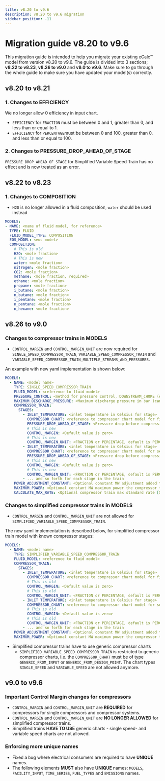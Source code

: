 ```yaml
---
title: v8.20 to v9.6
description: v8.20 to v9.6 migration
sidebar_position: -11
---
```


# Migration guide v8.20 to v9.6

This migration guide is intended to help you migrate your existing eCalc™ model from version v8.20 to v9.6. The guide
is divided into 3 sections; **v8.22 to v8.23**, **v8.26 to v9.0** and **v9.0 to v9.6**. Make sure to go through the
whole guide to make sure you have updated your model(s) correctly.

## v8.20 to v8.21

### 1. Changes to EFFICIENCY

We no longer allow 0 efficiency in input chart.
- `EFFICIENCY` for `FRACTION` must be between 0 and 1, greater than 0, and less than or equal to 1.
- `EFFICIENCY` for `PERCENTAGE`must be between 0 and 100, greater than 0, and less than or equal to 100.

### 2. Changes to PRESSURE_DROP_AHEAD_OF_STAGE

`PRESSURE_DROP_AHEAD_OF_STAGE` for Simplified Variable Speed Train has no effect and is now treated as an error.

## v8.22 to v8.23

### 1. Changes to COMPOSITION
- `H2O` is no longer allowed in a fluid composition, `water` should be used instead 

```yaml 
MODELS:
- NAME: <name of fluid model, for reference>
  TYPE: FLUID
  FLUID_MODEL_TYPE: COMPOSITION
  EOS_MODEL: <eos model>
  COMPOSITION:
    # This is old
    H2O: <mole fraction>
    # This is new
    water: <mole fraction>
    nitrogen: <mole fraction>
    CO2: <mole fraction>
    methane: <mole fraction, required>
    ethane: <mole fraction>
    propane: <mole fraction>
    i_butane: <mole fraction>
    n_butane: <mole fraction>
    i_pentane: <mole fraction>
    n_pentane: <mole fraction>
    n_hexane: <mole fraction>
```


## v8.26 to v9.0

### Changes to compressor trains in MODELS

- `CONTROL_MARGIN` and `CONTROL_MARGIN_UNIT` are now required for `SINGLE_SPEED_COMPRESSOR_TRAIN`, `VARIABLE_SPEED_COMPRESSOR_TRAIN` and `VARIABLE_SPEED_COMPRESSOR_TRAIN_MULTIPLE_STREAMS_AND_PRESSURES`.

An example with new yaml implementation is shown below:

```yaml 
MODELS:
  - NAME: <model name>
    TYPE: SINGLE_SPEED_COMPRESSOR_TRAIN
    FLUID_MODEL: <reference to fluid model>
    PRESSURE_CONTROL: <method for pressure control, DOWNSTREAM_CHOKE (default), UPSTREAM_CHOKE, , INDIVIDUAL_ASV_PRESSURE, INDIVIDUAL_ASV_RATE or COMMON_ASV>
    MAXIMUM_DISCHARGE_PRESSURE: <Maximum discharge pressure in bar (can only use if pressure control is DOWNSTREAM_CHOKE)>
    COMPRESSOR_TRAIN:
      STAGES:
        - INLET_TEMPERATURE: <inlet temperature in Celsius for stage>
          COMPRESSOR_CHART: <reference to compressor chart model for first stage, must be defined in MODELS or FACILITY_INPUTS>
          PRESSURE_DROP_AHEAD_OF_STAGE: <Pressure drop before compression stage [in bar]>
          # This is new
          CONTROL_MARGIN: <Default value is zero>
          # This is new
          CONTROL_MARGIN_UNIT: <FRACTION or PERCENTAGE, default is PERCENTAGE>
        - INLET_TEMPERATURE: <inlet temperature in Celsius for stage>
          COMPRESSOR_CHART: <reference to compressor chart model for second stage, must be defined in MODELS or FACILITY_INPUTS>
          PRESSURE_DROP_AHEAD_OF_STAGE: <Pressure drop before compression stage [in bar]>
          # This is new
          CONTROL_MARGIN: <Default value is zero>
          # This is new
          CONTROL_MARGIN_UNIT: <FRACTION or PERCENTAGE, default is PERCENTAGE>
        - ... and so forth for each stage in the train
    POWER_ADJUSTMENT_CONSTANT: <Optional constant MW adjustment added to the model>
    MAXIMUM_POWER: <Optional constant MW maximum power the compressor train can require>
    CALCULATE_MAX_RATE: <Optional compressor train max standard rate [Sm3/day] in result if set to true. Default false. Use with caution. This will increase runtime significantly. >
```

### Changes to simplified compressor trains in MODELS

- `CONTROL_MARGIN` and `CONTROL_MARGIN_UNIT` are not allowed for `SIMPLIFIED_VARIABLE_SPEED_COMPRESSOR_TRAIN`.

The new yaml implementation is described below, for simplified compressor train model with known compressor stages:

```yaml 
MODELS:
  - NAME: <model name>
    TYPE: SIMPLIFIED_VARIABLE_SPEED_COMPRESSOR_TRAIN
    FLUID_MODEL: <reference to fluid model>
    COMPRESSOR_TRAIN:
      STAGES:
        - INLET_TEMPERATURE: <inlet temperature in Celsius for stage>
          COMPRESSOR_CHART: <reference to compressor chart model for first stage, must be defined in MODELS or FACILITY_INPUTS>
          # This is old
          CONTROL_MARGIN: <Default value is zero>
          # This is old
          CONTROL_MARGIN_UNIT: <FRACTION or PERCENTAGE, default is PERCENTAGE>
        - INLET_TEMPERATURE: <inlet temperature in Celsius for stage>
          COMPRESSOR_CHART: <reference to compressor chart model for second stage, must be defined in MODELS or FACILITY_INPUTS>
          # This is old
          CONTROL_MARGIN: <Default value is zero>
          # This is old
          CONTROL_MARGIN_UNIT: <FRACTION or PERCENTAGE, default is PERCENTAGE>
        - ... and so forth for each stage in the train
    POWER_ADJUSTMENT_CONSTANT: <Optional constant MW adjustment added to the model>
    MAXIMUM_POWER: <Optional constant MW maximum power the compressor train can require>
```
- Simplified compressor trains have to use generic compressor charts
  - `SIMPLIFIED_VARIABLE_SPEED_COMPRESSOR_TRAIN` is restricted to generic compressor charts, i.e. the `COMPRESSOR_CHART` must be of type `GENERIC_FROM_INPUT` or `GENERIC_FROM_DESIGN_POINT`. The chart types `SINGLE_SPEED` and `VARIABLE_SPEED` are not allowed anymore.

## v9.0 to v9.6

### Important Control Margin changes for compressors

* `CONTROL_MARGIN` and `CONTROL_MARGIN_UNIT` are **REQUIRED** for compressors for single compressors and compressor systems.
* `CONTROL_MARGIN` and `CONTROL_MARGIN_UNIT` are **NO LONGER ALLOWED** for simplified compressor trains.
* Simplified trains **HAVE TO USE** generic charts - single speed- and variable speed charts are not allowed.

### Enforcing more unique names

* Fixed a bug where electrical consumers are required to have **UNIQUE** names.
* The following elements **MUST** also have **UNIQUE** names: `MODELS`, `FACILITY_INPUT`, `TIME_SERIES`, `FUEL_TYPES` and `EMISSIONS` names.
